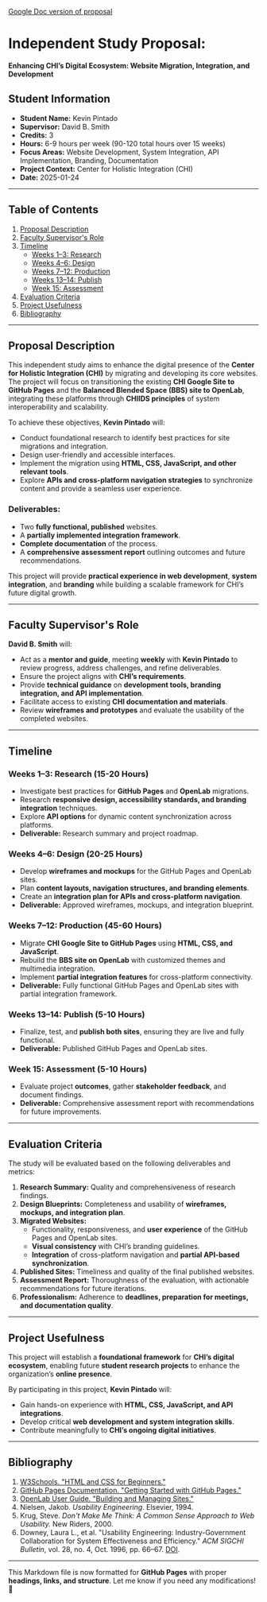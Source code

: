 [Google Doc version of proposal](https://docs.google.com/document/d/1wGDBr-3f6FbHNbzFsYc5xnhvt9BKvvkUVX6Y81UC054/edit?tab=t.0#heading=h.9ou0euidplzb)

# Independent Study Proposal:  
**Enhancing CHI’s Digital Ecosystem: Website Migration, Integration, and Development**

## Student Information  
- **Student Name:** Kevin Pintado  
- **Supervisor:** David B. Smith  
- **Credits:** 3  
- **Hours:** 6-9 hours per week (90-120 total hours over 15 weeks)  
- **Focus Areas:** Website Development, System Integration, API Implementation, Branding, Documentation  
- **Project Context:** Center for Holistic Integration (CHI)  
- **Date:** 2025-01-24  

---

## Table of Contents  
1. [Proposal Description](#proposal-description)  
2. [Faculty Supervisor's Role](#faculty-supervisors-role)  
3. [Timeline](#timeline)  
   - [Weeks 1–3: Research](#weeks-1-3-research-15-20-hours)  
   - [Weeks 4–6: Design](#weeks-4-6-design-20-25-hours)  
   - [Weeks 7–12: Production](#weeks-7-12-production-45-60-hours)  
   - [Weeks 13–14: Publish](#weeks-13-14-publish-5-10-hours)  
   - [Week 15: Assessment](#week-15-assessment-5-10-hours)  
4. [Evaluation Criteria](#evaluation-criteria)  
5. [Project Usefulness](#project-usefulness)  
6. [Bibliography](#bibliography)  

---

## Proposal Description  

This independent study aims to enhance the digital presence of the **Center for Holistic Integration (CHI)** by migrating and developing its core websites. The project will focus on transitioning the existing **CHI Google Site to GitHub Pages** and the **Balanced Blended Space (BBS) site to OpenLab**, integrating these platforms through **CHIIDS principles** of system interoperability and scalability.

To achieve these objectives, **Kevin Pintado** will:
- Conduct foundational research to identify best practices for site migrations and integration.
- Design user-friendly and accessible interfaces.
- Implement the migration using **HTML, CSS, JavaScript, and other relevant tools**.
- Explore **APIs and cross-platform navigation strategies** to synchronize content and provide a seamless user experience.

### Deliverables:  
- Two **fully functional, published** websites.  
- A **partially implemented integration framework**.  
- **Complete documentation** of the process.  
- A **comprehensive assessment report** outlining outcomes and future recommendations.  

This project will provide **practical experience in web development**, **system integration**, and **branding** while building a scalable framework for CHI’s future digital growth.

---

## Faculty Supervisor's Role  

**David B. Smith** will:  
- Act as a **mentor and guide**, meeting **weekly** with **Kevin Pintado** to review progress, address challenges, and refine deliverables.  
- Ensure the project aligns with **CHI’s requirements**.  
- Provide **technical guidance** on **development tools, branding integration, and API implementation**.  
- Facilitate access to existing **CHI documentation and materials**.  
- Review **wireframes and prototypes** and evaluate the usability of the completed websites.  

---

## Timeline  

### Weeks 1–3: Research (15-20 Hours)  
- Investigate best practices for **GitHub Pages** and **OpenLab** migrations.  
- Research **responsive design, accessibility standards, and branding integration** techniques.  
- Explore **API options** for dynamic content synchronization across platforms.  
- **Deliverable:** Research summary and project roadmap.  

### Weeks 4–6: Design (20-25 Hours)  
- Develop **wireframes and mockups** for the GitHub Pages and OpenLab sites.  
- Plan **content layouts, navigation structures, and branding elements**.  
- Create an **integration plan for APIs and cross-platform navigation**.  
- **Deliverable:** Approved wireframes, mockups, and integration blueprint.  

### Weeks 7–12: Production (45-60 Hours)  
- Migrate **CHI Google Site to GitHub Pages** using **HTML, CSS, and JavaScript**.  
- Rebuild the **BBS site on OpenLab** with customized themes and multimedia integration.  
- Implement **partial integration features** for cross-platform connectivity.  
- **Deliverable:** Fully functional GitHub Pages and OpenLab sites with partial integration framework.  

### Weeks 13–14: Publish (5-10 Hours)  
- Finalize, test, and **publish both sites**, ensuring they are live and fully functional.  
- **Deliverable:** Published GitHub Pages and OpenLab sites.  

### Week 15: Assessment (5-10 Hours)  
- Evaluate project **outcomes**, gather **stakeholder feedback**, and document findings.  
- **Deliverable:** Comprehensive assessment report with recommendations for future improvements.  

---

## Evaluation Criteria  

The study will be evaluated based on the following deliverables and metrics:  

1. **Research Summary:** Quality and comprehensiveness of research findings.  
2. **Design Blueprints:** Completeness and usability of **wireframes, mockups, and integration plan**.  
3. **Migrated Websites:**  
   - Functionality, responsiveness, and **user experience** of the GitHub Pages and OpenLab sites.  
   - **Visual consistency** with CHI’s branding guidelines.  
   - **Integration** of cross-platform navigation and **partial API-based synchronization**.  
4. **Published Sites:** Timeliness and quality of the final published websites.  
5. **Assessment Report:** Thoroughness of the evaluation, with actionable recommendations for future iterations.  
6. **Professionalism:** Adherence to **deadlines, preparation for meetings, and documentation quality**.  

---

## Project Usefulness  

This project will establish a **foundational framework** for **CHI’s digital ecosystem**, enabling future **student research projects** to enhance the organization’s **online presence**.  

By participating in this project, **Kevin Pintado** will:  
- Gain hands-on experience with **HTML, CSS, JavaScript, and API integrations**.  
- Develop critical **web development and system integration skills**.  
- Contribute meaningfully to **CHI’s ongoing digital initiatives**.  

---

## Bibliography  

1. [W3Schools. "HTML and CSS for Beginners."](https://www.w3schools.com/html/)  
2. [GitHub Pages Documentation. "Getting Started with GitHub Pages."](https://pages.github.com/)  
3. [OpenLab User Guide. "Building and Managing Sites."](https://openlab.citytech.cuny.edu/)  
4. Nielsen, Jakob. *Usability Engineering*. Elsevier, 1994.  
5. Krug, Steve. *Don't Make Me Think: A Common Sense Approach to Web Usability.* New Riders, 2000.  
6. Downey, Laura L., et al. "Usability Engineering: Industry-Government Collaboration for System Effectiveness and Efficiency." *ACM SIGCHI Bulletin*, vol. 28, no. 4, Oct. 1996, pp. 66–67. [DOI](https://doi.org/10.1145/242417.242458).  

---

This Markdown file is now formatted for **GitHub Pages** with proper **headings, links, and structure**. Let me know if you need any modifications! 🚀  
